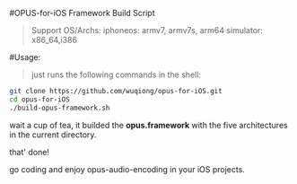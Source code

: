 #OPUS-for-iOS Framework Build Script
>Support OS/Archs:
iphoneos: armv7, armv7s, arm64
simulator: x86_64,i386

#Usage:
>just runs the following commands in the shell:
>
```bash
git clone https://github.com/wuqiong/opus-for-iOS.git
cd opus-for-iOS
./build-opus-framework.sh
```

wait a cup of tea, it builded the **opus.framework** with the five architectures in the current directory.

that' done!

go coding and enjoy opus-audio-encoding in your iOS projects.